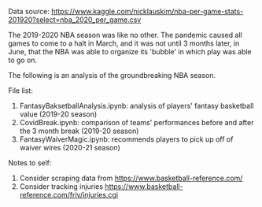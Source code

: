Data source: https://www.kaggle.com/nicklauskim/nba-per-game-stats-201920?select=nba_2020_per_game.csv

The 2019-2020 NBA season was like no other. The pandemic caused all games to come to a halt in March, 
and it was not until 3 months later, in June, that the NBA was able to organize its 'bubble' in which
play was able to go on.

The following is an analysis of the groundbreaking NBA season.

File list:
1. FantasyBaksetballAnalysis.ipynb: analysis of players' fantasy basketball value (2019-20 season)
3. CovidBreak.ipynb: comparison of teams' performances before and after the 3 month break (2019-20 season)
2. FantasyWaiverMagic.ipynb: recommends players to pick up off of waiver wires (2020-21 season)

Notes to self:
1. Consider scraping data from https://www.basketball-reference.com/
2. Consider tracking injuries https://www.basketball-reference.com/friv/injuries.cgi
